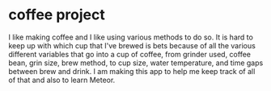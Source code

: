 # coffee project

I like making coffee and I like using various methods to do so. It is hard to keep up with which cup that I've brewed is bets because of all the various different variables that go into a cup of coffee, from grinder used, coffee bean, grin size, brew method, to cup size, water temperature, and time gaps between brew and drink. I am making this app to help me keep track of all of that and also to learn Meteor.
